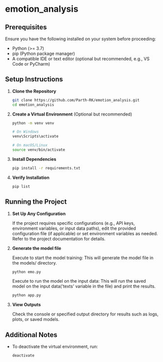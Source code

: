 # emotion_analysis

## Prerequisites

Ensure you have the following installed on your system before proceeding:

- Python (>= 3.7)
- pip (Python package manager)
- A compatible IDE or text editor (optional but recommended, e.g., VS Code or PyCharm)

## Setup Instructions

1. **Clone the Repository**
   
   ```bash
   git clone https://github.com/Parth-RK/emotion_analysis.git
   cd emotion_analysis
   ```

2. **Create a Virtual Environment** (Optional but recommended)

   ```bash
   python -m venv venv
   
   # On Windows
   venv\Scripts\activate
   
   # On macOS/Linux
   source venv/bin/activate
   ```

3. **Install Dependencies**

   ```bash
   pip install -r requirements.txt
   ```

4. **Verify Installation**

   ```bash
   pip list
   ```

## Running the Project

1. **Set Up Any Configuration**
   
   If the project requires specific configurations (e.g., API keys, environment variables, or input data paths), edit the provided configuration file (if applicable) or set environment variables as needed. Refer to the project documentation for details.

2. **Generate the model file**

   Execute to start the model training:
   This will generate the model file in the models/  directory.
   ```bash
   python emo.py
   ```
   
   Execute to run the model on the input data:
   This will run the saved model on the input data('texts' variable in the file) and print the results.
   ```bash
   python app.py
   ```
   

4. **View Outputs**

   Check the console or specified output directory for results such as logs, plots, or saved models.

## Additional Notes

- To deactivate the virtual environment, run:
  ```bash
  deactivate
  ```

